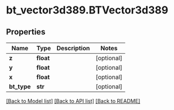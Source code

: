# bt_vector3d389.BTVector3d389

## Properties
Name | Type | Description | Notes
------------ | ------------- | ------------- | -------------
**z** | **float** |  | [optional] 
**y** | **float** |  | [optional] 
**x** | **float** |  | [optional] 
**bt_type** | **str** |  | [optional] 

[[Back to Model list]](../README.md#documentation-for-models) [[Back to API list]](../README.md#documentation-for-api-endpoints) [[Back to README]](../README.md)


